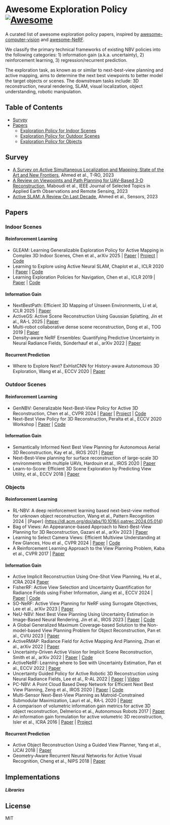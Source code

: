 # Awesome Exploration Policy [![Awesome](https://cdn.rawgit.com/sindresorhus/awesome/d7305f38d29fed78fa85652e3a63e154dd8e8829/media/badge.svg)](https://github.com/sindresorhus/awesome)
A curated list of awesome exploration policy papers, inspired by [awesome-computer-vision](https://github.com/jbhuang0604/awesome-computer-vision) and [awesome-NeRF](https://github.com/awesome-NeRF/awesome-NeRF).

We classify the primary technical frameworks of existing NBV policies into the following categories: 1) information gain (a.k.a. uncertainty), 2) reinforcement learning, 3) regression/recurrent prediction.

The exploration task, as known as or similar to next-best-view planning and active mapping, aims to determine the next best viewpoints to better model the target objects or scenes. The downstream tasks include: 3D reconstruction, neural rendering, SLAM, visual localization, object understanding, robotic manipulation.


## Table of Contents

- [Survey](#survey)
- [Papers](#papers)
  - [Exploration Policy for Indoor Scenes](#indoor-scenes)
  - [Exploration Policy for Outdoor Scenes](#outdoor-scenes)
  - [Exploration Policy for Objects](#objects)
  <!-- - [Information Gain-based](#information-gain) -->
  <!-- - [Reinforcement Learning-based](#reinforcement-learning) -->

<!-- - [](),  et al., ICRA 2016-->


## Survey
- [A Survey on Active Simultaneous Localization and Mapping: State of the Art and New Frontiers](https://ieeexplore.ieee.org/abstract/document/10075065?casa_token=2C8evIgOOiMAAAAA:FAPNd2PC5v8QMh1SV25jHtyGzvhYVInMiJokq1c0lTg_D0PGFOKOHY0Khtt_at0gZSwgCSvggoo), Ahmed et al., T-RO, 2023
- [A Review on Viewpoints and Path Planning for UAV-Based 3-D Reconstruction](https://ieeexplore.ieee.org/abstract/document/10124957), Maboudi et al., IEEE Journal of Selected Topics in Applied Earth Observations and Remote Sensing, 2023
- [Active SLAM: A Review On Last Decade](https://arxiv.org/abs/2212.11654), Ahmed et al., Sensors, 2023



## Papers

<!-- <details open> -->
<!-- <summary>Indoor Scenes</summary> -->
### Indoor Scenes

#### Reinforcement Learning
- GLEAM: Learning Generalizable Exploration Policy for Active Mapping in Complex 3D Indoor Scenes, Chen et al., arXiv 2025 | [Paper](https://arxiv.org/abs/2505.20294) | [Project](https://xiao-chen.tech/gleam/) | [Code](https://github.com/zjwzcx/GLEAM)
- Learning to Explore using Active Neural SLAM, Chaplot et al., ICLR 2020 | [Paper](https://arxiv.org/abs/2004.05155) | [Code](https://github.com/devendrachaplot/Neural-SLAM)
- Learning Exploration Policies for Navigation, Chen et al., ICLR 2019 | [Paper](https://arxiv.org/abs/1903.01959) | [Code](https://github.com/taochenshh/exp4nav)


#### Information Gain
- NextBestPath: Efficient 3D Mapping of Unseen Environments, Li et al, ICLR 2025 | [Paper](https://arxiv.org/abs/2502.05378)
- ActiveGS: Active Scene Reconstruction Using Gaussian Splatting, Jin et al., RA-L 2025 | [Paper](https://arxiv.org/abs/2412.17769)
- Multi-robot collaborative dense scene reconstruction, Dong et al., TOG 2019 | [Paper](https://dl.acm.org/doi/10.1145/3306346.3322942)
- Density-aware NeRF Ensembles: Quantifying Predictive Uncertainty in Neural Radiance Fields, Sünderhauf et al., arXiv 2022 | [Paper](https://arxiv.org/abs/2209.08718)




#### Recurrent Prediction
- Where to Explore Next? ExHistCNN for History-aware Autonomous 3D Exploration, Wang et al., ECCV 2020 | [Paper](https://arxiv.org/abs/2011.14669)

<!-- </details> -->



<!-- <details open> -->
<!-- <summary>Outdoor Scenes</summary> -->
### Outdoor Scenes

#### Reinforcement Learning
- GenNBV: Generalizable Next-Best-View Policy for Active 3D Reconstruction, Chen et al., CVPR 2024 | [Paper](https://arxiv.org/abs/2402.16174) | [Project](https://gennbv.tech/) | [Code](https://github.com/zjwzcx/GenNBV)
- Next-Best View Policy for 3D Reconstruction, Peralta et al., ECCV 2020 Workshop | [Paper](https://arxiv.org/abs/2008.12664) | [Code](https://github.com/darylperalta/ScanRL)

#### Information Gain
- Semantically Informed Next Best View Planning for Autonomous Aerial 3D Reconstruction, Kay et al., IROS 2021 | [Paper](https://ieeexplore.ieee.org/document/9636352)
- Next-Best-View planning for surface reconstruction of large-scale 3D environments with multiple UAVs, Hardouin et al., IROS 2020 | [Paper](https://ieeexplore.ieee.org/document/9340897)
- Learn-to-Score: Efficient 3D Scene Exploration by Predicting View Utility,  et al., ECCV 2018 | [Paper](https://arxiv.org/abs/1806.10354)

<!-- #### Recurrent Prediction
- [](),  et al., arXiv 2018 -->

<!-- </details> -->



<!-- <details open> -->
<!-- <summary>Objects</summary> -->

### Objects

#### Reinforcement Learning
- RL-NBV: A deep reinforcement learning based next-best-view method for unknown object reconstruction, Wang et al., Pattern Recognition 2024 | [Paper] (https://dl.acm.org/doi/abs/10.1016/j.patrec.2024.05.014)
- Bag of Views: An Appearance-based Approach to Next-Best-View Planning for 3D Reconstruction, Gazani et al., arXiv 2023 | [Paper](https://www.researchgate.net/publication/372313638_Bag_of_Views_An_Appearance-based_Approach_to_Next-Best-View_Planning_for_3D_Reconstruction)
- Learning to Select Camera Views: Efficient Multiview Understanding at Few Glances, Hou et al., CVPR 2024 | [Paper](https://arxiv.org/abs/2303.06145) | [Code](https://github.com/hou-yz/MVSelect)
- A Reinforcement Learning Approach to the View Planning Problem, Kaba et al., CVPR 2017 | [Paper](https://arxiv.org/abs/1610.06204)


#### Information Gain
- Active Implicit Reconstruction Using One-Shot View Planning, Hu et al., ICRA 2024 [Paper](https://arxiv.org/abs/2310.00685)
- FisherRF: Active View Selection and Uncertainty Quantification for Radiance Fields using Fisher Information, Jiang et al., ECCV 2024 | [Paper](https://arxiv.org/abs/2311.17874) | [Code](https://github.com/JiangWenPL/FisherRF)
- SO-NeRF: Active View Planning for NeRF using Surrogate Objectives, Lee et al., arXiv 2023 | [Paper](https://arxiv.org/abs/2312.03266)
- NeU-NBV: Next Best View Planning Using Uncertainty Estimation in Image-Based Neural Rendering, Jin et al., IROS 2023 | [Paper](https://arxiv.org/abs/2303.01284) | [Code](https://github.com/dmar-bonn/neu-nbv)
- A Global Generalized Maximum Coverage-based Solution to the Non-model-based View Planning Problem for Object Reconstruction, Pan et al., CVIU 2023 | [Paper](https://dl.acm.org/doi/10.1016/j.cviu.2022.103585)
- ActiveRMAP: Radiance Field for Active Mapping And Planning, Zhan et al., arXiv 2022 | [Paper](https://arxiv.org/abs/2211.12656)
- Uncertainty-Driven Active Vision for Implicit Scene Reconstruction, Smith et al., arXiv 2022 | [Paper](https://arxiv.org/abs/2210.00978) | [Code](https://github.com/facebookresearch/Uncertainty-Driven-Active-Vision)
- ActiveNeRF: Learning where to See with Uncertainty Estimation, Pan et al., ECCV 2022 | [Paper](https://arxiv.org/abs/2209.08546)
- Uncertainty Guided Policy for Active Robotic 3D Reconstruction using Neural Radiance Fields, Lee et al., R-AL 2022 | [Paper](https://arxiv.org/abs/2209.08409) | [Video](https://www.youtube.com/watch?v=o__VGNqt2ok&ab_channel=SuryanshKumar)
- PC-NBV: A Point Cloud Based Deep Network for Efficient Next Best View Planning, Zeng et al., IROS 2020 | [Paper](https://ieeexplore.ieee.org/document/9340916) | [Code](https://github.com/Surean233/PC-NBV)
- Multi-Sensor Next-Best-View Planning as Matroid-Constrained Submodular Maximization, Lauri et al., RA-L 2020 | [Paper](https://arxiv.org/abs/2007.02084)
- A comparison of volumetric information gain metrics for active 3D object reconstruction, Delmerico et al., Autonomous Robots 2017 | [Paper](https://www.researchgate.net/publication/316362928_A_comparison_of_volumetric_information_gain_metrics_for_active_3D_object_reconstruction)
- An information gain formulation for active volumetric 3D reconstruction, Isler et al., ICRA 2016 | [Paper](https://ieeexplore.ieee.org/document/7487527) | [Project](https://cseweb.ucsd.edu/~viscomp/projects/NeuralTransmittance/index.html)


#### Recurrent Prediction
- Active Object Reconstruction Using a Guided View Planner, Yang et al., IJCAI 2018 | [Paper](https://dl.acm.org/doi/abs/10.5555/3304652.3304699)
- Geometry-Aware Recurrent Neural Networks for Active Visual Recognition, Cheng et al., NIPS 2018 | [Paper](https://arxiv.org/abs/1811.01292)

<!-- </details> -->




## Implementations
##### Libraries
<!-- - [Visu3d](https://github.com/google-research/visu3d), [@google](https://github.com/google-research), 2022 -->

## License
MIT
